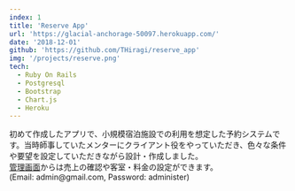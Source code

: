 ```yaml
---
index: 1
title: 'Reserve App'
url: 'https://glacial-anchorage-50097.herokuapp.com/'
date: '2018-12-01'
github: 'https://github.com/THiragi/reserve_app'
img: '/projects/reserve.png'
tech:
  - Ruby On Rails
  - Postgresql
  - Bootstrap
  - Chart.js
  - Heroku
---
```


初めて作成したアプリで、小規模宿泊施設での利用を想定した予約システムです。当時師事していたメンターにクライアント役をやっていただき、色々な条件や要望を設定していただきながら設計・作成しました。  
<a href="https://glacial-anchorage-50097.herokuapp.com/admins/sign_in" target="_blank">管理画面</a>からは売上の確認や客室・料金の設定ができます。  
(Email: admin@gmail\.com,  Password: administer)